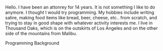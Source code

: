 Hello. I have been an attonrey for 14 years. It is not something I like to do anymore.
I thought I would try programming.
My hobbies include writing satire, making food items like bread, beer, cheese, etc.. from scratch, 
and trying to stay in good shape with whatever activity interests me.
I live in Thousand Oaks, which is on the outskirts of Los Angeles and on the other side of the 
mountains from Malibu. 

Programming Background

